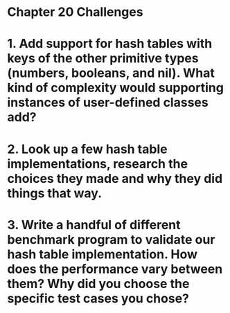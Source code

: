 Chapter 20 Challenges
=====================

# 1. Add support for hash tables with keys of the other primitive types (numbers, booleans, and nil). What kind of complexity would supporting instances of user-defined classes add?

# 2. Look up a few hash table implementations, research the choices they made and why they did things that way.

# 3. Write a handful of different benchmark program to validate our hash table implementation. How does the performance vary between them? Why did you choose the specific test cases you chose?
